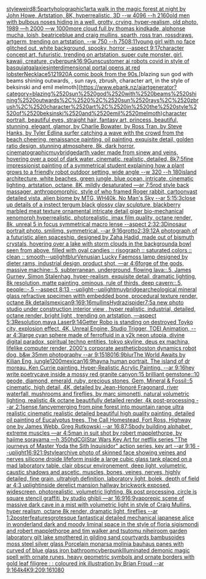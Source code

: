 [style](https://www.ebank.nz/aiartgenerator?category=style)[weird](https://www.ebank.nz/aiartgenerator?category=weird)[8:5](https://www.ebank.nz/aiartgenerator?category=8%3A5)[party](https://www.ebank.nz/aiartgenerator?category=party)[holographic](https://www.ebank.nz/aiartgenerator?category=holographic)[1](https://www.ebank.nz/aiartgenerator?category=1)[art](https://www.ebank.nz/aiartgenerator?category=art)[a walk in the magic forest at night by John Howe, Artstation, 8K, hyperrealistic, 3D --w  4096 --h 2160](https://www.ebank.nz/aiartgenerator?category=a%2520walk%2520in%2520the%2520magic%2520forest%2520at%2520night%2520by%2520John%2520Howe%2C%2520Artstation%2C%25208K%2C%2520hyperrealistic%2C%25203D%2520--w%2520%25204096%2520--h%25202160)[old men with bulbous noses hiding in a well, grotty, crying, hyper-realism, old photo, 1989 —h 2000 —w 1000](https://www.ebank.nz/aiartgenerator?category=old%2520men%2520with%2520bulbous%2520noses%2520hiding%2520in%2520a%2520well%2C%2520grotty%2C%2520crying%2C%2520hyper-realism%2C%2520old%2520photo%2C%25201989%2520%E2%80%94h%25202000%2520%E2%80%94w%25201000)[more cloud,full,by thomas kindkade, alphonse mucha, loish, beatriceblue and craig mullins, sparth, ross tran, rossdraws, artgerm, trending on artstation, --w 750 --h 750](https://www.ebank.nz/aiartgenerator?category=more%2520cloud%2Cfull%2Cby%2520thomas%2520kindkade%2C%2520alphonse%2520mucha%2C%2520loish%2C%2520beatriceblue%2520and%2520craig%2520mullins%2C%2520sparth%2C%2520ross%2520tran%2C%2520rossdraws%2C%2520artgerm%2C%2520trending%2520on%2520artstation%2C%2520--w%2520750%2520--h%2520750)[8:11](https://www.ebank.nz/aiartgenerator?category=8%3A11)[young girl with no face glitched out, white background, spooky, horror --aspect 9:17](https://www.ebank.nz/aiartgenerator?category=young%2520girl%2520with%2520no%2520face%2520glitched%2520out%2C%2520white%2520background%2C%2520spooky%2C%2520horror%2520--aspect%25209%3A17)[character concept art, futuristic, trending on artstation, super cute monster, girl, kawaii, creature, cyberpunk](https://www.ebank.nz/aiartgenerator?category=character%2520concept%2520art%2C%2520futuristic%2C%2520trending%2520on%2520artstation%2C%2520super%2520cute%2520monster%2C%2520girl%2C%2520kawaii%2C%2520creature%2C%2520cyberpunk)[16:9](https://www.ebank.nz/aiartgenerator?category=16%3A9)[Guns](https://www.ebank.nz/aiartgenerator?category=Guns)[customer ai robots covid in style of basquiat](https://www.ebank.nz/aiartgenerator?category=customer%2520ai%2520robots%2520covid%2520in%2520style%2520of%2520basquiat)[galaxies](https://www.ebank.nz/aiartgenerator?category=galaxies)[interdimensional portal opens at red lobster](https://www.ebank.nz/aiartgenerator?category=interdimensional%2520portal%2520opens%2520at%2520red%2520lobster)[Necklace](https://www.ebank.nz/aiartgenerator?category=Necklace)[512](https://www.ebank.nz/aiartgenerator?category=512)[1920](https://www.ebank.nz/aiartgenerator?category=1920)[A comic book from the 90s.](https://www.ebank.nz/aiartgenerator?category=A%2520comic%2520book%2520from%2520the%252090s.)[blazing sun god with beams shining outwards, , sun rays, zbrush, character art, in the style of beksinski and emil melmoth](https://www.ebank.nz/aiartgenerator?category=blazing%2520sun%2520god%2520with%2520beams%2520shining%2520outwards%2C%2520%2C%2520sun%2520rays%2C%2520zbrush%2C%2520character%2520art%2C%2520in%2520the%2520style%2520of%2520beksinski%2520and%2520emil%2520melmoth)[character portrait, beautiful eyes, straight hair, fantasy art, princess, beautiful, stunning, elegant, glamor, by Charlie Bowater, by Ross Tran, by Steve Hanks, by Tyler Edlin](https://www.ebank.nz/aiartgenerator?category=character%2520portrait%2C%2520beautiful%2520eyes%2C%2520straight%2520hair%2C%2520fantasy%2520art%2C%2520princess%2C%2520beautiful%2C%2520stunning%2C%2520elegant%2C%2520glamor%2C%2520by%2520Charlie%2520Bowater%2C%2520by%2520Ross%2520Tran%2C%2520by%2520Steve%2520Hanks%2C%2520by%2520Tyler%2520Edlin)[a surfer catching a wave with the crowd from the beach cheering, renaissance painting, oil painting, exquisite detail, golden ratio design, stunning atmosphere, 8k, dark horror, cinematographic](https://www.ebank.nz/aiartgenerator?category=a%2520surfer%2520catching%2520a%2520wave%2520with%2520the%2520crowd%2520from%2520the%2520beach%2520cheering%2C%2520renaissance%2520painting%2C%2520oil%2520painting%2C%2520exquisite%2520detail%2C%2520golden%2520ratio%2520design%2C%2520stunning%2520atmosphere%2C%25208k%2C%2520dark%2520horror%2C%2520cinematographic)[muybridge](https://www.ebank.nz/aiartgenerator?category=muybridge)[darth vader made from sinew and veins, hovering over a pool of dark water, cinematic, realistic, detailed, 8k](https://www.ebank.nz/aiartgenerator?category=darth%2520vader%2520made%2520from%2520sinew%2520and%2520veins%2C%2520hovering%2520over%2520a%2520pool%2520of%2520dark%2520water%2C%2520cinematic%2C%2520realistic%2C%2520detailed%2C%25208k)[7:5](https://www.ebank.nz/aiartgenerator?category=7%3A5)[fine impressionist painting of a symmetrical student explaining how a plant grows to a friendly robot outdoor setting, wide angle --w 320 --h 180](https://www.ebank.nz/aiartgenerator?category=fine%2520impressionist%2520painting%2520of%2520a%2520symmetrical%2520student%2520explaining%2520how%2520a%2520plant%2520grows%2520to%2520a%2520friendly%2520robot%2520outdoor%2520setting%2C%2520wide%2520angle%2520--w%2520320%2520--h%2520180)[island architecture, white beaches, green jungle, blue ocean, intricate, cinematic lighting, artstation, octane, 8K, mildly desaturated —ar 7:5](https://www.ebank.nz/aiartgenerator?category=island%2520architecture%2C%2520white%2520beaches%2C%2520green%2520jungle%2C%2520blue%2520ocean%2C%2520intricate%2C%2520cinematic%2520lighting%2C%2520artstation%2C%2520octane%2C%25208K%2C%2520mildly%2520desaturated%2520%E2%80%94ar%25207%3A5)[rod style back massager, anthropomorphic, style of who framed Roger rabbit, cartoon](https://www.ebank.nz/aiartgenerator?category=rod%2520style%2520back%2520massager%2C%2520anthropomorphic%2C%2520style%2520of%2520who%2520framed%2520Roger%2520rabbit%2C%2520cartoon)[vast detailed vista, alien biome by MTG, WH40k,  No Man's Sky --ar 5:1](https://www.ebank.nz/aiartgenerator?category=vast%2520detailed%2520vista%2C%2520alien%2520biome%2520by%2520MTG%2C%2520WH40k%2C%2520%2520No%2520Man%27s%2520Sky%2520--ar%25205%3A1)[5:3](https://www.ebank.nz/aiartgenerator?category=5%3A3)[close up details of a instect tergum black glossy clay sculpture, blackberry marbled meat texture ornamental intricate detail giger bio-mechanical xenomorph hyperrealistic, photorealistic, imax film quality, octane render, 8k, unreal 5 in focus symmetrical macro lense --aspect 2:3](https://www.ebank.nz/aiartgenerator?category=close%2520up%2520details%2520of%2520a%2520instect%2520tergum%2520black%2520glossy%2520clay%2520sculpture%2C%2520blackberry%2520marbled%2520meat%2520texture%2520ornamental%2520intricate%2520detail%2520giger%2520bio-mechanical%2520xenomorph%2520hyperrealistic%2C%2520photorealistic%2C%2520imax%2520film%2520quality%2C%2520octane%2520render%2C%25208k%2C%2520unreal%25205%2520in%2520focus%2520symmetrical%2520macro%2520lense%2520--aspect%25202%3A3)[2:3](https://www.ebank.nz/aiartgenerator?category=2%3A3)[Dinosaur portrait photo. smilimg. symmetrical. --ar 9:16](https://www.ebank.nz/aiartgenerator?category=Dinosaur%2520portrait%2520photo.%2520smilimg.%2520symmetrical.%2520--ar%25209%3A16)[grotto](https://www.ebank.nz/aiartgenerator?category=grotto)[2:3](https://www.ebank.nz/aiartgenerator?category=2%3A3)[9:12](https://www.ebank.nz/aiartgenerator?category=9%3A12)[A photograph of a futuristic alien spaceship, designed by Zaha Hadid, made out of bismuth crystals, hovering over a lake with storm clouds in the background](https://www.ebank.nz/aiartgenerator?category=A%2520photograph%2520of%2520a%2520futuristic%2520alien%2520spaceship%2C%2520designed%2520by%2520Zaha%2520Hadid%2C%2520made%2520out%2520of%2520bismuth%2520crystals%2C%2520hovering%2520over%2520a%2520lake%2520with%2520storm%2520clouds%2520in%2520the%2520background)[a bowl seen from above, filled with oval candies :: risograph :: saturated colors :: clean :: smooth](https://www.ebank.nz/aiartgenerator?category=a%2520bowl%2520seen%2520from%2520above%2C%2520filled%2520with%2520oval%2520candies%2520%3A%3A%2520risograph%2520%3A%3A%2520saturated%2520colors%2520%3A%3A%2520clean%2520%3A%3A%2520smooth)[--uplight](https://www.ebank.nz/aiartgenerator?category=--uplight)[blur](https://www.ebank.nz/aiartgenerator?category=blur)[Venusian Lucky Fae](https://www.ebank.nz/aiartgenerator?category=Venusian%2520Lucky%2520Fae)[moss lamp designed by dieter rams, industrial design, product shot, —ar 4:6](https://www.ebank.nz/aiartgenerator?category=moss%2520lamp%2520designed%2520by%2520dieter%2520rams%2C%2520industrial%2520design%2C%2520product%2520shot%2C%2520%E2%80%94ar%25204%3A6)[forge of the gods, massive machine::.5, subterranean, underground, flowing lava::.5, James Gurney, Simon Stalenhag, hyper-realism, exquisite detail, dramatic lighting, 8k resolution, matte painting, ominous, rule of thirds, deep cavern::.5, people::-.5 --aspect 8:13 --uplight](https://www.ebank.nz/aiartgenerator?category=forge%2520of%2520the%2520gods%2C%2520massive%2520machine%3A%3A.5%2C%2520subterranean%2C%2520underground%2C%2520flowing%2520lava%3A%3A.5%2C%2520James%2520Gurney%2C%2520Simon%2520Stalenhag%2C%2520hyper-realism%2C%2520exquisite%2520detail%2C%2520dramatic%2520lighting%2C%25208k%2520resolution%2C%2520matte%2520painting%2C%2520ominous%2C%2520rule%2520of%2520thirds%2C%2520deep%2520cavern%3A%3A.5%2C%2520people%3A%3A-.5%2520--aspect%25208%3A13%2520--uplight)[--uplight](https://www.ebank.nz/aiartgenerator?category=--uplight)[muybridge](https://www.ebank.nz/aiartgenerator?category=muybridge)[archeological mineral glass refractive specimen witth embedded bone, procedural texture render, octane 8k details](https://www.ebank.nz/aiartgenerator?category=archeological%2520mineral%2520glass%2520refractive%2520specimen%2520witth%2520embedded%2520bone%2C%2520procedural%2520texture%2520render%2C%2520octane%25208k%2520details)[mexican](https://www.ebank.nz/aiartgenerator?category=mexican)[9:16](https://www.ebank.nz/aiartgenerator?category=9%3A16)[9:16](https://www.ebank.nz/aiartgenerator?category=9%3A16)[mullins](https://www.ebank.nz/aiartgenerator?category=mullins)[Hydrazi](https://www.ebank.nz/aiartgenerator?category=Hydrazi)[spider](https://www.ebank.nz/aiartgenerator?category=spider)[](https://www.ebank.nz/aiartgenerator?category=)[7:5](https://www.ebank.nz/aiartgenerator?category=7%3A5)[a new photo studio under construction interior view , hyper realistic, industrial, detailed, octane render, bright light , trending on artstation, —aspect 5:3](https://www.ebank.nz/aiartgenerator?category=a%2520new%2520photo%2520studio%2520under%2520construction%2520interior%2520view%2520%2C%2520hyper%2520realistic%2C%2520industrial%2C%2520detailed%2C%2520octane%2520render%2C%2520bright%2520light%2520%2C%2520trending%2520on%2520artstation%2C%2520%E2%80%94aspect%25205%3A3)[Resolution,maya,Laser](https://www.ebank.nz/aiartgenerator?category=Resolution%2Cmaya%2CLaser)[9:14](https://www.ebank.nz/aiartgenerator?category=9%3A14)[Getter Robo is standing on destroyed Toyko city, explosion effect, 4K, Unreal Engine, Studio Trigger, TOEI Animation, --ar 4:3](https://www.ebank.nz/aiartgenerator?category=Getter%2520Robo%2520is%2520standing%2520on%2520destroyed%2520Toyko%2520city%2C%2520explosion%2520effect%2C%25204K%2C%2520Unreal%2520Engine%2C%2520Studio%2520Trigger%2C%2520TOEI%2520Animation%2C%2520--ar%25204%3A3)[large cyan sphere made of ferrofluid in a y2k neon utopia, divine digital paradox, spiritual techno entities, tokyo skyline, deus ex machina, lifelike computer render, 2000's corporate aesthetic](https://www.ebank.nz/aiartgenerator?category=large%2520cyan%2520sphere%2520made%2520of%2520ferrofluid%2520in%2520a%2520y2k%2520neon%2520utopia%2C%2520divine%2520digital%2520paradox%2C%2520spiritual%2520techno%2520entities%2C%2520tokyo%2520skyline%2C%2520deus%2520ex%2520machina%2C%2520lifelike%2520computer%2520render%2C%25202000%27s%2520corporate%2520aesthetic)[boston dynamics robot dog, b&w 35mm photography --ar 9:15](https://www.ebank.nz/aiartgenerator?category=boston%2520dynamics%2520robot%2520dog%2C%2520b%26w%252035mm%2520photography%2520--ar%25209%3A15)[180](https://www.ebank.nz/aiartgenerator?category=180)[16:9](https://www.ebank.nz/aiartgenerator?category=16%3A9)[blur](https://www.ebank.nz/aiartgenerator?category=blur)[The World Awaits by Kilian Eng, jungle](https://www.ebank.nz/aiartgenerator?category=The%2520World%2520Awaits%2520by%2520Kilian%2520Eng%2C%2520jungle)[1200](https://www.ebank.nz/aiartgenerator?category=1200)[mexican](https://www.ebank.nz/aiartgenerator?category=mexican)[16:9](https://www.ebank.nz/aiartgenerator?category=16%3A9)[hayna human portrait. The island of dr moreau. Ken Currie painting. Hyper-Realistic Acrylic Painting. --ar 9:16](https://www.ebank.nz/aiartgenerator?category=hayna%2520human%2520portrait.%2520The%2520island%2520of%2520dr%2520moreau.%2520Ken%2520Currie%2520painting.%2520Hyper-Realistic%2520Acrylic%2520Painting.%2520--ar%25209%3A16)[hey write poetry](https://www.ebank.nz/aiartgenerator?category=hey%2520write%2520poetry)[cave inside a mossy red granite canyon:15 brilliant gemstone::10 geode, diamond, emerald, ruby, precious stones, Gem, Mineral & Fossil::5 cinematic, high detail, 4K, detailed by Jean-Honoré Fragonard, river waterfall, mushrooms and fireflies, by marc simonetti, natural volumetric lighting, realistic 4k octane beautifully detailed render, 4k post-processing --ar 2:1](https://www.ebank.nz/aiartgenerator?category=cave%2520inside%2520a%2520mossy%2520red%2520granite%2520canyon%3A15%2520brilliant%2520gemstone%3A%3A10%2520geode%2C%2520diamond%2C%2520emerald%2C%2520ruby%2C%2520precious%2520stones%2C%2520Gem%2C%2520Mineral%2520%26%2520Fossil%3A%3A5%2520cinematic%2C%2520high%2520detail%2C%25204K%2C%2520detailed%2520by%2520Jean-Honor%C3%A9%2520Fragonard%2C%2520river%2520waterfall%2C%2520mushrooms%2520and%2520fireflies%2C%2520by%2520marc%2520simonetti%2C%2520natural%2520volumetric%2520lighting%2C%2520realistic%25204k%2520octane%2520beautifully%2520detailed%2520render%2C%25204k%2520post-processing%2520--ar%25202%3A1)[sense,fancy](https://www.ebank.nz/aiartgenerator?category=sense%2Cfancy)[emerging from pine forest into mountain range ultra realistic cinematic realistic detailed beautiful high quality painting, detailed oil painting of Eucalyptus trees, The Call Homestead, Fort Ross, Highway one by James Webb, Greg Rutkowski --ar 16:8](https://www.ebank.nz/aiartgenerator?category=emerging%2520from%2520pine%2520forest%2520into%2520mountain%2520range%2520ultra%2520realistic%2520cinematic%2520realistic%2520detailed%2520beautiful%2520high%2520quality%2520painting%2C%2520detailed%2520oil%2520painting%2520of%2520Eucalyptus%2520trees%2C%2520The%2520Call%2520Homestead%2C%2520Fort%2520Ross%2C%2520Highway%2520one%2520by%2520James%2520Webb%2C%2520Greg%2520Rutkowski%2520--ar%252016%3A8)[7:5](https://www.ebank.nz/aiartgenerator?category=7%3A5)[body building alphabet , extreme muscles —ar 4:5](https://www.ebank.nz/aiartgenerator?category=body%2520building%2520alphabet%2520%2C%2520extreme%2520muscles%2520%E2%80%94ar%25204%3A5)[man in suit shot by robert mapplethorpe, by hajime sorayama —h 350](https://www.ebank.nz/aiartgenerator?category=man%2520in%2520suit%2520shot%2520by%2520robert%2520mapplethorpe%2C%2520by%2520hajime%2520sorayama%2520%E2%80%94h%2520350)[hd](https://www.ebank.nz/aiartgenerator?category=hd)[CGI](https://www.ebank.nz/aiartgenerator?category=CGI)[Star Wars Key Art for netflix series "The journeys of Master Yoda the Sith Inquisidor" action series, key art --ar 9:16 --uplight](https://www.ebank.nz/aiartgenerator?category=Star%2520Wars%2520Key%2520Art%2520for%2520netflix%2520series%2520%22The%2520journeys%2520of%2520Master%2520Yoda%2520the%2520Sith%2520Inquisidor%22%2520action%2520series%2C%2520key%2520art%2520--ar%25209%3A16%2520--uplight)[16:9](https://www.ebank.nz/aiartgenerator?category=16%3A9)[21:9](https://www.ebank.nz/aiartgenerator?category=21%3A9)[style](https://www.ebank.nz/aiartgenerator?category=style)[archive photo of skinned face showing veines and nerves silicone droide lifeform inside a large cubic glass tank placed on a mad laboratory table. clair obscur environement, deep light, volumetric, caustic shadows and ascetic. muscles, bones, veines, nerves, highly detailed, fine grain, ultrahigh definition, laboratory light, bolek, depth of field  ar 4:3  uplight](https://www.ebank.nz/aiartgenerator?category=archive%2520photo%2520of%2520skinned%2520face%2520showing%2520veines%2520and%2520nerves%2520silicone%2520droide%2520lifeform%2520inside%2520a%2520large%2520cubic%2520glass%2520tank%2520placed%2520on%2520a%2520mad%2520laboratory%2520table.%2520clair%2520obscur%2520environement%2C%2520deep%2520light%2C%2520volumetric%2C%2520caustic%2520shadows%2520and%2520ascetic.%2520muscles%2C%2520bones%2C%2520veines%2C%2520nerves%2C%2520highly%2520detailed%2C%2520fine%2520grain%2C%2520ultrahigh%2520definition%2C%2520laboratory%2520light%2C%2520bolek%2C%2520depth%2520of%2520field%2520%2520ar%25204%3A3%2520%2520uplight)[inside derelict mansion hallway brickwork exposed, widescreen, photorealistic, volumetric lighting, 8k post processing, circle is square stencil graffiti, by studio ghibli —ar 16:9](https://www.ebank.nz/aiartgenerator?category=inside%2520derelict%2520mansion%2520hallway%2520brickwork%2520exposed%2C%2520widescreen%2C%2520photorealistic%2C%2520volumetric%2520lighting%2C%25208k%2520post%2520processing%2C%2520circle%2520is%2520square%2520stencil%2520graffiti%2C%2520by%2520studio%2520ghibli%2520%E2%80%94ar%252016%3A9)[16:9](https://www.ebank.nz/aiartgenerator?category=16%3A9)[vapor](https://www.ebank.nz/aiartgenerator?category=vapor)[epic scene of massive dark cave in a mist with volumetric light in style of Craig Mullins, hyper realism, octane 8k render, dramatic light, fireflies --ar 1:2](https://www.ebank.nz/aiartgenerator?category=epic%2520scene%2520of%2520massive%2520dark%2520cave%2520in%2520a%2520mist%2520with%2520volumetric%2520light%2520in%2520style%2520of%2520Craig%2520Mullins%2C%2520hyper%2520realism%2C%2520octane%25208k%2520render%2C%2520dramatic%2520light%2C%2520fireflies%2520--ar%25201%3A2)[poster](https://www.ebank.nz/aiartgenerator?category=poster)[features](https://www.ebank.nz/aiartgenerator?category=features)[grotesque fantastical detailed mechanical japanese alice in wonderland dark and moody liminal space in the style of floria sigismondi and robert mapplethorpe and tim walker and tsutomu nihei](https://www.ebank.nz/aiartgenerator?category=grotesque%2520fantastical%2520detailed%2520mechanical%2520japanese%2520alice%2520in%2520wonderland%2520dark%2520and%2520moody%2520liminal%2520space%2520in%2520the%2520style%2520of%2520floria%2520sigismondi%2520and%2520robert%2520mapplethorpe%2520and%2520tim%2520walker%2520and%2520tsutomu%2520nihei)[room garden laboratory  gilt lake  smothered in gilding sand courtyards bambusoides moss steel silver glass  Porcelain monarsa molinia bauhaus panes with curved of blue glass iron bathroom](https://www.ebank.nz/aiartgenerator?category=room%2520garden%2520laboratory%2520%2520gilt%2520lake%2520%2520smothered%2520in%2520gilding%2520sand%2520courtyards%2520bambusoides%2520moss%2520steel%2520silver%2520glass%2520%2520Porcelain%2520monarsa%2520molinia%2520bauhaus%2520panes%2520with%2520curved%2520of%2520blue%2520glass%2520iron%2520bathroom)[cyberpunk](https://www.ebank.nz/aiartgenerator?category=cyberpunk)[Illuminated demonic magic spell with ornate runes, heavy geometric symbols and ornate borders with gold leaf filigree : : coloured ink illustration by Brian Froud --ar 9:16](https://www.ebank.nz/aiartgenerator?category=Illuminated%2520demonic%2520magic%2520spell%2520with%2520ornate%2520runes%2C%2520heavy%2520geometric%2520symbols%2520and%2520ornate%2520borders%2520with%2520gold%2520leaf%2520filigree%2520%3A%2520%3A%2520coloured%2520ink%2520illustration%2520by%2520Brian%2520Froud%2520--ar%25209%3A16)[4k](https://www.ebank.nz/aiartgenerator?category=4k)[4K](https://www.ebank.nz/aiartgenerator?category=4K)[9:20](https://www.ebank.nz/aiartgenerator?category=9%3A20)[9:16](https://www.ebank.nz/aiartgenerator?category=9%3A16)[1080](https://www.ebank.nz/aiartgenerator?category=1080)